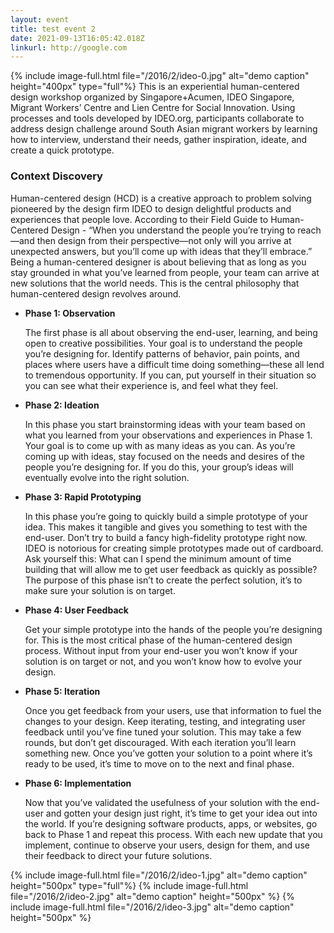 ```yaml
---
layout: event
title: test event 2
date: 2021-09-13T16:05:42.018Z
linkurl: http://google.com
---
```

{% include image-full.html file="/2016/2/ideo-0.jpg" alt="demo caption" height="400px" type="full"%}
This is an experiential human-centered design workshop organized by Singapore+Acumen, IDEO Singapore, Migrant Workers’ Centre and Lien Centre for Social Innovation. Using processes and tools developed by IDEO.org, participants collaborate to address design challenge around South Asian migrant workers by learning how to interview, understand their needs, gather inspiration, ideate, and create a quick prototype.
<!--more-->

### Context Discovery
Human-centered design (HCD) is a creative approach to problem solving pioneered by the design firm IDEO to design delightful products and experiences that people love. According to their Field Guide to Human-Centered Design - “When you understand the people you’re trying to reach—and then design from their perspective—not only will you arrive at unexpected answers, but you’ll come up with ideas that they’ll embrace.” Being a human-centered designer is about believing that as long as you stay grounded in what you’ve learned from people, your team can arrive at new solutions that the world needs. This is the central philosophy that human-centered design revolves around. 

 * **Phase 1: Observation**
   
   The first phase is all about observing the end-user, learning, and being open to creative possibilities. Your goal is to understand the people you’re designing for. Identify patterns of behavior, pain points, and places where users have a difficult time doing something—these all lend to tremendous opportunity. If you can, put yourself in their situation so you can see what their experience is, and feel what they feel.

 * **Phase 2: Ideation**
   
   In this phase you start brainstorming ideas with your team based on what you learned from your observations and experiences in Phase 1. Your goal is to come up with as many ideas as you can. As you’re coming up with ideas, stay focused on the needs and desires of the people you’re designing for. If you do this, your group’s ideas will eventually evolve into the right solution.

 * **Phase 3: Rapid Prototyping**

   In this phase you’re going to quickly build a simple prototype of your idea. This makes it tangible and gives you something to test with the end-user. Don’t try to build a fancy high-fidelity prototype right now. IDEO is notorious for creating simple prototypes made out of cardboard. Ask yourself this: What can I spend the minimum amount of time building that will allow me to get user feedback as quickly as possible? The purpose of this phase isn’t to create the perfect solution, it’s to make sure your solution is on target.

 * **Phase 4: User Feedback**

   Get your simple prototype into the hands of the people you’re designing for. This is the most critical phase of the human-centered design process. Without input from your end-user you won’t know if your solution is on target or not, and you won’t know how to evolve your design.

 * **Phase 5: Iteration**

   Once you get feedback from your users, use that information to fuel the changes to your design. Keep iterating, testing, and integrating user feedback until you’ve fine tuned your solution. This may take a few rounds, but don’t get discouraged. With each iteration you’ll learn something new. Once you’ve gotten your solution to a point where it’s ready to be used, it’s time to move on to the next and final phase.

 * **Phase 6: Implementation**

   Now that you’ve validated the usefulness of your solution with the end-user and gotten your design just right, it’s time to get your idea out into the world. If you’re designing software products, apps, or websites, go back to Phase 1 and repeat this process. With each new update that you implement, continue to observe your users, design for them, and use their feedback to direct your future solutions.

{% include image-full.html file="/2016/2/ideo-1.jpg" alt="demo caption" height="500px" type="full"%}
{% include image-full.html file="/2016/2/ideo-2.jpg" alt="demo caption" height="500px"  %}
{% include image-full.html file="/2016/2/ideo-3.jpg" alt="demo caption" height="500px"  %}
